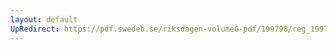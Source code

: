 ```yaml
---
layout: default
UpRedirect: https://pdf.swedeb.se/riksdagen-volumeG-pdf/199798/reg_199798/reg_199798_0319.pdf
---
```

